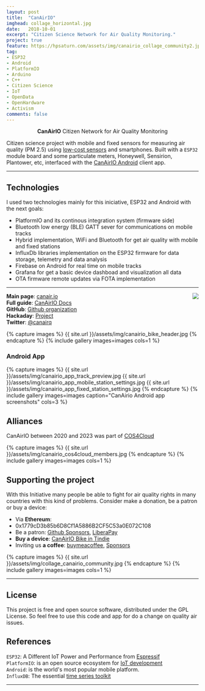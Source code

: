```yaml
---
layout: post
title:  "CanAirIO"
imghead: collage_horizontal.jpg
date:   2018-10-01
excerpt: "Citizen Science Network for Air Quality Monitoring."
project: true
feature: https://hpsaturn.com/assets/img/canairio_collage_community2.jpg
tag:
- ESP32
- Android
- PlatformIO
- Arduino
- C++
- Citizen Science
- IoT
- OpenData
- OpenHardware
- Activism
comments: false
---
```

   
<center><b>CanAirIO</b> Citizen Network for Air Quality Monitoring</center>

Citizen science project with mobile and fixed sensors for measuring air quality (PM 2.5) using [low-cost sensors](https://github.com/kike-canaries/canairio_firmware) and smartphones. Built with a `ESP32` module board and some particulate meters, Honeywell, Sensirion, Plantower, etc, interfaced with the [CanAirIO Android](https://github.com/kike-canaries/canairio_android) client app.

---

## Technologies

I used two technologies mainly for this iniciative, ESP32 and Android with the next goals:

- PlatformIO and its continous integration system (firmware side)
- Bluetooth low energy (BLE) GATT sever for communications on mobile tracks
- Hybrid implementation, WiFi and Bluetooth for get air quality with mobile and fixed stations
- InfluxDb libraries implementation on the ESP32 firmware for data storage, telemetry and data analysis
- Firebase on Android for real time on mobile tracks
- Grafana for get a basic device dashboad and visualization all data
- OTA firmware remote updates via FOTA implementation

---

<a href="https://play.google.com/store/apps/details?id=hpsaturn.pollutionreporter" target="_blank"><img src="{{ site.url }}/assets/img/gplayicon.png" align="right"></a>

**Main page**: [canair.io](https://canair.io)  
**Full guide**: [CanAirIO Docs](https://canair.io/docs/)  
**GitHub**: [Github organization](https://github.com/kike-canaries)  
**Hackaday**: [Project](https://hackaday.io/project/167714-canairio-airquality-network)  
**Twitter**: [@canairq](https://twitter.com/canairq)  

{% capture images %}
  {{ site.url }}/assets/img/canairio_bike_header.jpg
{% endcapture %}
{% include gallery images=images cols=1 %}

### Android App

{% capture images %}
  {{ site.url }}/assets/img/canairio_app_track_preview.jpg
  {{ site.url }}/assets/img/canairio_app_mobile_station_settings.jpg
  {{ site.url }}/assets/img/canairio_app_fixed_station_settings.jpg
{% endcapture %}
{% include gallery images=images caption="CanAirio Android app screenshots" cols=3 %}

## Alliances

CanAirIO between 2020 and 2023 was part of [COS4Cloud](https://cos4cloud-eosc.eu/)

{% capture images %}
  {{ site.url }}/assets/img/canairio_cos4cloud_members.jpg
{% endcapture %}
{% include gallery images=images cols=1 %}

## Supporting the project

With this Initiative many people be able to fight for air quality rights in many countries with this kind of problems. Consider make a donation, be a patron or buy a device:  

- Via **Ethereum**:
- 0x1779cD3b85b6D8Cf1A5886B2CF5C53a0E072C108
- Be a patron: [Github Sponsors](https://github.com/sponsors/hpsaturn), [LiberaPay](https://liberapay.com/CanAirIO)
- **Buy a device**: [CanAirIO Bike in Tindie](https://www.tindie.com/products/hpsaturn/canairio-bike/)
- Inviting us **a coffee**: [buymeacoffee](https://www.buymeacoffee.com/hpsaturn), [Sponsors](https://github.com/sponsors/hpsaturn?frequency=one-time) 

{% capture images %}
  {{ site.url }}/assets/img/collage_canairio_community.jpg
{% endcapture %}
{% include gallery images=images cols=1 %}



---

## License

This project is free and open source software, distributed under the GPL License. So feel free to use this code and app for do a change on quality air issues.

## References

`ESP32`: A Different IoT Power and Performance from [Espressif](https://www.espressif.com/en/products/hardware/esp32/overview) <br/>
`PlatformIO`: is an open source ecosystem for [IoT development](https://platformio.org/) <br/>
`Android`: is the world's most popular mobile platform. <br/>
`InfluxDB`: The essential [time series toolkit](https://www.influxdata.com/products/) <br/>

---